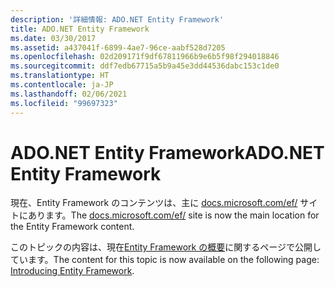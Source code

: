 ```yaml
---
description: '詳細情報: ADO.NET Entity Framework'
title: ADO.NET Entity Framework
ms.date: 03/30/2017
ms.assetid: a437041f-6899-4ae7-96ce-aabf528d7205
ms.openlocfilehash: 02d209171f9df67811966b9e6b5f98f294018846
ms.sourcegitcommit: ddf7edb67715a5b9a45e3dd44536dabc153c1de0
ms.translationtype: HT
ms.contentlocale: ja-JP
ms.lasthandoff: 02/06/2021
ms.locfileid: "99697323"
---
```

# <a name="adonet-entity-framework"></a><span data-ttu-id="64877-103">ADO.NET Entity Framework</span><span class="sxs-lookup"><span data-stu-id="64877-103">ADO.NET Entity Framework</span></span>

<span data-ttu-id="64877-104">現在、Entity Framework のコンテンツは、主に [docs.microsoft.com/ef/](/ef/) サイトにあります。</span><span class="sxs-lookup"><span data-stu-id="64877-104">The [docs.microsoft.com/ef/](/ef/) site is now the main location for the Entity Framework content.</span></span>  
  
 <span data-ttu-id="64877-105">このトピックの内容は、現在[Entity Framework の概要](/ef/ef6/get-started)に関するページで公開しています。</span><span class="sxs-lookup"><span data-stu-id="64877-105">The content for this topic is now available on the following page: [Introducing Entity Framework](/ef/ef6/get-started).</span></span>

